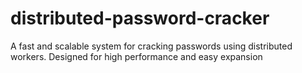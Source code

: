 # distributed-password-cracker
A fast and scalable system for cracking passwords using distributed workers. Designed for high performance and easy expansion
